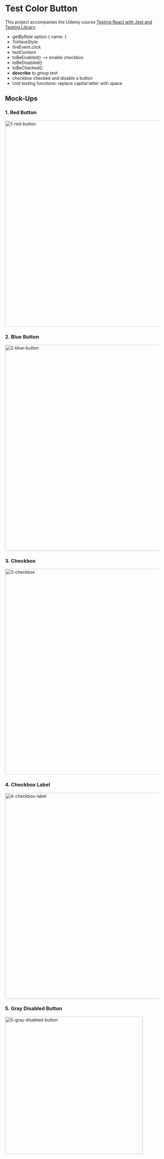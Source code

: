 # Test Color Button

This project accompanies the Udemy course [Testing React with Jest and Testing Library](https://www.udemy.com/course/react-testing-library/).

- getByRole option { name: }
- ToHaveStyle
- fireEvent.click
- textContent
- toBeEnabled() --> enable checkbox
- toBeDisabled()
- toBeChecked()
- **describe** to group test
- checkbox checked and disable a button
- Unit testing functions: replace capital letter with space

## Mock-Ups

### 1. Red Button

<img width="676" alt="1-red-button" src="https://user-images.githubusercontent.com/37992878/178359261-31a08002-9a08-432c-be47-697054806e8c.png">


### 2. Blue Button
<img width="676" alt="2-blue-button" src="https://user-images.githubusercontent.com/37992878/178359292-424b22eb-7dc7-41f9-b36e-135ff4dd98a2.png">



### 3. Checkbox
<img width="675" alt="3-checkbox" src="https://user-images.githubusercontent.com/37992878/178359311-7bd7bfe1-8170-4c0d-9bdb-8ecc78306e77.png">



### 4. Checkbox Label
<img width="675" alt="4-checkbox-label" src="https://user-images.githubusercontent.com/37992878/178359321-0afba788-2952-4b38-8db8-414abcf8bf45.png">


### 5. Gray Disabled Button
<img width="451" alt="5-gray-disabled-button" src="https://user-images.githubusercontent.com/37992878/178359344-20819168-1c91-49e3-a682-24bfa7ca07f9.png">
